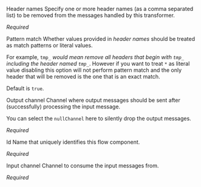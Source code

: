 
Header names
Specify one or more header names (as a comma separated list) to be removed from the messages handled by this transformer.

<i>Required</i>


Pattern match
Whether values provided in <i>header names</i> should be treated as match patterns or literal values.

For example, <code>tmp_*</code> would mean remove all headers that begin with <code>tmp_</code> including the header named <code>tmp_*</code>. However if you want to treat <code>*</code> as literal value disabling this option will not perform pattern match and the only header that will be removed is the one that is an exact match.

Default is <code>true</code>.


Output channel
Channel where output messages should be sent after (successfully) processing the input message.

You can select the <code>nullChannel</code> here to silently drop the output messages.

<i>Required</i>


Id
Name that uniquely identifies this flow component.

<i>Required</i>


Input channel
Channel to consume the input messages from.

<i>Required</i>

